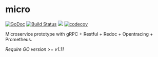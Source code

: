 # micro

[![GoDoc](https://godoc.org/github.com/dakalab/micro?status.svg)](https://godoc.org/github.com/dakalab/micro)
[![Build Status](https://travis-ci.org/dakalab/micro.svg?branch=master)](https://travis-ci.org/dakalab/micro)
[![](https://goreportcard.com/badge/github.com/dakalab/micro)](https://goreportcard.com/report/github.com/dakalab/micro)
[![codecov](https://codecov.io/gh/dakalab/micro/branch/master/graph/badge.svg)](https://codecov.io/gh/dakalab/micro)

Microservice prototype with gRPC + Restful + Redoc + Opentracing + Prometheus.

*Require GO version >= v1.11*
